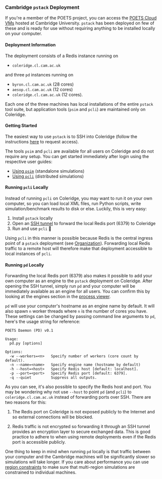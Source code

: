 ### Cambridge `pstack` Deployment

If you're a member of the POETS project, you can access the [POETS Cloud
VMs](https://github.com/POETSII/poets-cloud) hosted at Cambridge University.
`pstack` has been deployed on few of these and is ready for use without
requiring anything to be installed locally on your computer.

#### Deployment Information

The deployment consists of a Redis instance running on

- `coleridge.cl.cam.ac.uk`

and three `pd` instances running on

- `byron.cl.cam.ac.uk` (28 cores)
- `aesop.cl.cam.ac.uk` (12 cores)
- `coleridge.cl.cam.ac.uk` (12 cores).

Each one of the three machines has local installations of the entire `pstack`
tool suite, but application tools (`psim` and `pcli`) are maintained only on
Coleridge.

#### Getting Started

The easiest way to use `pstack` is to SSH into Coleridge (follow the
instructions [here](https://github.com/POETSII/poets-cloud) to request access).

The tools `psim` and `pcli` are available for all users on Coleridge and do
not require any setup. You can get started immediately after login using the
respective user guides:

- [Using `psim`](psim.md) (standalone simulations)
- [Using `pcli`](pcli.md) (distributed simulations)

#### Running `pcli` Locally

Instead of running `pcli` on Coleridge, you may want to run it on your own
computer, so you can load local XML files, run Python scripts, write
simulation/benchmark results to disk or else. Luckily, this is very easy:

1. Install `pstack` locally
2. Open an [SSH
tunnel](https://www.howtogeek.com/168145/how-to-use-ssh-tunneling/) to forward
the local Redis port (6379) to Coleridge
3. Run and use `pcli` :tada:

Using `pcli` in this manner is possible because Redis is the central ingress
point of a `pstack` deployment (see [Organization](organization.md)).
Forwarding local Redis traffic to a remote host will therefore make that
deployment accessible to local instances of `pcli`.

#### Running `pd` Locally

Forwarding the local Redis port (6379) also makes it possible to add your own
computer as an engine to the `pstack` deployment on Coleridge. After opening
the SSH tunnel, simply run `pd` and your computer will be immediately
available as an engine for all users. You can confirm this by looking at the
engines section in the [process viewer](pcli.md#the-process-viewer).

`pd` will use your computer's hostname as an engine name by default. It will
also spawn `n` worker threads where `n` is the number of cores you have. These
settings can be changed by passing command line arguments to `pd`, here's the
usage string for reference:

```
POETS Daemon (PD) v0.1

Usage:
  pd.py [options]

Options:
  -w --workers=<n>   Specify number of workers (core count by default).
  -n --name=<name>   Specify engine name (hostname by default)
  -h --host=<host>   Specify Redis host [default: localhost].
  -p --port=<port>   Specify Redis port [default: 6379].
  -q --quiet         Suppress all outputs.
```

As you can see, it's also possible to specify the Redis host and port. You may
be wondering why not use `--host` to point `pd` (and `pcli`) to
`coleridge.cl.cam.ac.uk` instead of forwarding ports over SSH. There are two
reasons for this:

1. The Redis port on Coleridge is not exposed publicly to the Internet and so
external connections will be blocked.

2. Redis traffic is not encrypted so forwarding it through an SSH tunnel
provides an encryption layer to secure exchanged data. This is good practice
to adhere to when using remote deployments even if the Redis port is
accessible publicly.

One thing to keep in mind when running `pd` locally is that traffic between
your computer and the Cambridge machines will be significantly slower so
simulations will take longer. If you care about performance you can use
[region constraints](pcli.md#constraining-region-mapping) to make sure that
multi-region simulations are constrained to individual machines.

